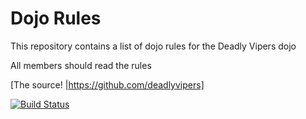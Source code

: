 Dojo Rules
==========

This repository contains a list of dojo rules for the Deadly Vipers dojo

All members should read the rules

[The source! |https://github.com/deadlyvipers]


[![Build Status](https://secure.travis-ci.org/rails/arel.svg?branch=master)](http://travis-ci.org/rails/arel)
